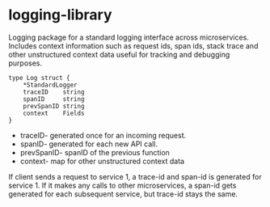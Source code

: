 # logging-library

Logging package for a standard logging interface across microservices.
Includes context information such as request ids, span ids, stack trace and other unstructured context data useful for tracking and debugging purposes.

```
type Log struct {
	*StandardLogger
	traceID    string
	spanID     string
	prevSpanID string
	context    Fields
}
```

- traceID- generated once for an incoming request.
- spanID- generated for each new API call.
- prevSpanID- spanID of the previous function
- context- map for other unstructured context data

If client sends a request to service 1, a trace-id and span-id is generated for service 1. If it makes any calls to other microservices, a span-id gets generated for each subsequent service, but trace-id stays the same.

